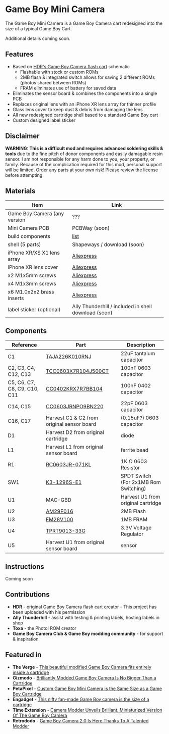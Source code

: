 # Game Boy Mini Camera
The Game Boy Mini Camera is a Game Boy Camera cart redesigned into the size of a typical Game Boy Cart.

Additional details coming soon.

## Features
* Based on [HDR's Game Boy Camera flash cart](https://github.com/HDR/Gameboy-Camera-Flashcart) schematic
  * Flashable with stock or custom ROMs
  * 2MB flash & integrated switch allows for saving 2 different ROMs (photos shared between ROMs)
  * FRAM eliminates use of battery for saved data
* Eliminates the sensor board & combines the components into a single PCB
* Replaces original lens with an iPhone XR lens array for thinner profile
* Glass lens cover to keep dust & debris from damaging the lens
* All new redesigned cartridge shell based to a standard Game Boy cart
* Custom designed label sticker

## Disclaimer
**WARNING: This is a difficult mod and requires advanced soldering skills & tools** due to the fine pitch of donor components and easily damagable resin sensor. I am not responsible for any harm done to you, your property, or family. Because of the complication required for this mod, personal support will be limited. Order any parts at your own risk! Please review the license before attempting.

## Materials
| Item | Link |
| - | - |
| Game Boy Camera (any version | ??? |
| Mini Camera PCB | PCBWay (soon) |
| build components | [list](https://github.com/gameboycamera/game-boy-mini-camera/tree/main#components) |
| shell (5 parts) | Shapeways / download (soon) | 
| iPhone XR/XS X1 lens array | [Aliexpress](https://www.aliexpress.com/item/3256803144047672.html) |
| iPhone XR lens cover | [Aliexpress](https://www.aliexpress.com/item/2251832829209044.html) |
| x2 M1x5mm screws | [Aliexpress](https://www.aliexpress.com/item/3256803019262480.html) |
| x4 M1x3mm screws | [Aliexpress](https://www.aliexpress.com/item/3256803019262480.html) |
| x6 M1.0x2x2 brass inserts | [Aliexpress](https://www.aliexpress.com/item/3256804533755184.html) |
| label sticker (optional) | Ally Thunderhill / included in shell download (soon) |

## Components
| Reference | Part | Description |
|-|-|-|
| C1 | [TAJA226K010RNJ](https://www.lcsc.com/product-detail/_Kyocera-AVX-_C11366.html) | 22uF tantalum capacitor |
| C2, C3, C4, C12, C13 | [TCC0603X7R104J500CT](https://www.lcsc.com/product-detail/Multilayer-Ceramic-Capacitors-MLCC-SMD-SMT_CCTC-TCC0603X7R104J500CT_C282518.html) | 100nF 0603 capacitor |
| C5, C6, C7, C8, C9, C10, C11 | [CC0402KRX7R7BB104](https://lcsc.com/product-detail/Multilayer-Ceramic-Capacitors-MLCC-SMD-SMT_YAGEO-CC0402KRX7R7BB104_C60474.html) | 100nF 0402 capacitor |
| C14, C15 | [CC0603JRNPO9BN220](https://www.lcsc.com/product-detail/Multilayer-Ceramic-Capacitors-MLCC-SMD-SMT_YAGEO-CC0603JRNPO9BN220_C105620.html) | 22pF 0603 capacitor |
| C16, C17 | Harvest C1 & C2 from original sensor board | (0.15uF?) 0603 capacitor |
| D1 | Harvest D2 from original cartridge | diode |
| L1 | Harvest L1 from original sensor board | ferrite bead |
| R1 | [RC0603JR-071KL](https://www.lcsc.com/product-detail/Chip-Resistor-Surface-Mount_YAGEO-RC0603JR-071KL_C14676.html) | 1K Ω 0603 Resistor |
| SW1 | [K3-1296S-E1](https://www.lcsc.com/product-detail/Slide-Switches_Korean-Hroparts-Elec-K3-1296S-E1_C128955.html)| SPDT Switch (For 2x1MB Rom Switching) |
| U1 | MAC-GBD | Harvest U1 from original cartridge |
| U2 | [AM29F016](https://www.aliexpress.com/item/33043533022.html) | 2MB Flash |
| U3 | [FM28V100](https://www.aliexpress.com/item/4001322883101.html) | 1MB FRAM |
| U4 | [TPRT9013-33G](https://www.lcsc.com/product-detail/Linear-Voltage-Regulators-LDO_TECH-PUBLIC-TPRT9013-33GB_C587158.html) | 3.3V Voltage Regulator |
| U5 | Harvest U1 from original sensor board | sensor |

## Instructions
Coming soon

## Contributions
* **HDR** - original Game Boy Camera flash cart creator - This project has been uploaded with his permission
* **Ally Thunderhill** - assist with testing & printing labels, hosting labels in shop
* **Toxa** - the Photo! ROM creator
* **Game Boy Camera Club & Game Boy modding community** - for support & inspiration

## Featured in
* **The Verge** - [This beautiful modified Game Boy Camera fits entirely inside a cartridge](https://www.theverge.com/23780036/game-boy-camera-mini-mod-christopher-graves)
* **Gizmodo** - [Brilliantly Modded Game Boy Camera Is No Bigger Than a Cartridge](https://gizmodo.com/brilliantly-modded-game-boy-camera-is-no-bigger-than-a-1850595045)
* **PetaPixel** - [Custom Game Boy Mini Camera is the Same Size as a Game Boy Cartridge](https://petapixel.com/2023/06/30/custom-game-boy-mini-camera-is-the-same-size-as-a-game-boy-cartridge/)
* **Engadget** - [This nifty fan-made Game Boy camera is the size of a cartridge](https://www.engadget.com/this-nifty-fan-made-game-boy-camera-is-the-size-of-a-cartridge-185209536.html)
* **Time Extension** - [Camera Modder Unveils Brilliant, Miniaturized Version Of The Game Boy Camera](https://www.timeextension.com/news/2023/06/camera-modder-unveils-brilliant-miniaturized-version-of-the-game-boy-camera)
* **Retrododo** - [Game Boy Camera 2.0 Is Here Thanks To A Talented Modder](https://retrododo.com/game-boy-mini-camera/)
  
